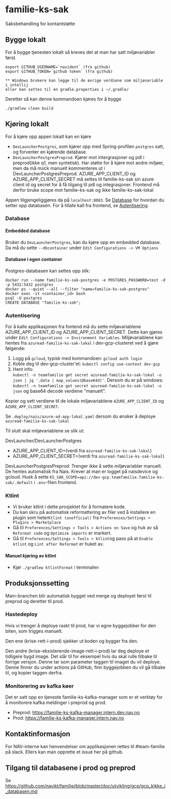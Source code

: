 # familie-ks-sak

Saksbehandling for kontantstøtte

## Bygge lokalt

For å bygge tjenesten lokalt så kreves det at man har satt miljøvariabler først.

```
export GITHUB_USERNAME=`navident` (fra github)
export GITHUB_TOKEN=`github token` (fra github)

** Windows brukere kan legge til de øvrige verdiene som miljøvariable i intellij
eller kan settes til en gradle.properties i ~/.gradle/
```

Deretter så kan denne kommandoen kjøres for å bygge

```
./gradlew clean build 
```

## Kjøring lokalt

For å kjøre opp appen lokalt kan en kjøre

* `DevLauncherPostgres`, som kjører opp med Spring-profilen `postgres` satt, og forventer en kjørende database.
* `DevLauncherPostgresPreprod`. Kjører mot intergrasjoner og pdl i preprod(ikke q1, men syntetisk). Har støtte for å
  kjøre mot andre miljøer, men da må mock manuelt kommenteres ut i DevLauncherPostgresPreprod. AZURE_APP_CLIENT_ID og
  AZURE_APP_CLIENT_SECRET må settes til familie-ks-sak sin azure client id og secret for å få tilgang til pdl og integrasjoner.
  Frontend må derfor bruke scope mot familie-ks-sak og ikke familie-ks-sak-lokal

Appen tilgjengeliggjøres da på `localhost:8083`. Se [Database](#database) for hvordan du setter opp databasen. For å
tillate kall fra frontend, se [Autentisering](#autentisering).

### Database

#### Embedded database

Bruker du `DevLauncherPostgres`, kan du kjøre opp en embedded database. Da må du sette `--dbcontainer`
under `Edit Configurations -> VM Options`

#### Database i egen container

Postgres-databasen kan settes opp slik:

```
docker run --name familie-ks-sak-postgres -e POSTGRES_PASSWORD=test -d -p 5432:5432 postgres
docker ps --quiet --all --filter "name=familie-ks-sak-postgres"
docker exec -it <container_id> bash
psql -U postgres
CREATE DATABASE "familie-ks-sak";
```

### Autentisering

For å kalle applikasjonen fra fontend må du sette miljøvariablene AZURE_APP_CLIENT_ID og AZURE_APP_CLIENT_SECRET. Dette kan gjøres
under `Edit Configurations -> Environment Variables`. Miljøvariablene kan hentes fra `azuread-familie-ks-sak-lokal` i
dev-gcp-clusteret ved å gjøre følgende:

1. Logg på `gcloud`, typisk med kommandoen: `gcloud auth login`
2. Koble deg til dev-gcp-cluster'et: `kubectl config use-context dev-gcp`
3. Hent info:  
   `kubectl -n teamfamilie get secret azuread-familie-ks-sak-lokal -o json | jq '.data | map_values(@base64d)'`. Dersom du er på
   windows: `kubectl -n teamfamilie get secret azuread-familie-ks-sak-lokal -o json` og base64 decode verdiene "manuelt".

Kopier og sett verdiene til de lokale miljøvariablene `AZURE_APP_CLIENT_ID` og `AZURE_APP_CLIENT_SECRET`.

Se `.deploy/nais/azure-ad-app-lokal.yaml` dersom du ønsker å deploye `azuread-familie-ks-sak-lokal`

Til slutt skal miljøvariablene se slik ut:

DevLauncher/DevLauncherPostgres

* AZURE_APP_CLIENT_ID=(verdi fra `azuread-familie-ks-sak-lokal`)
* AZURE_APP_CLIENT_SECRET=(verdi fra `azuread-familie-ks-sak-lokal`)

DevLauncherPostgresPreprod:
Trenger ikke å sette miljøvariabler manuelt. De hentes automatisk fra Nais.
Krever at man er logget på naisdevice og gcloud.
Husk å sette `KS_SAK_SCOPE=api://dev-gcp.teamfamilie.familie-ks-sak/.default` i `.env`-filen frontend.

### Ktlint

* Vi bruker ktlint i dette prosjektet for å formatere kode.
* Du kan skru på automatisk reformattering av filer ved å installere en plugin som heter`Ktlint (unofficial)`
  fra `Preferences/Settings > Plugins > Marketplace`
* Gå til `Preferences/Settings > Tools > Actions on Save` og huk av så `Reformat code` og `Optimize imports` er markert.
* Gå til `Preferences/Settings > Tools > ktlint`og pass på at `Enable ktlint` og `Lint after Reformat` er huket av.

#### Manuel kjøring av ktlint

* Kjør `./gradlew ktlintFormat` i terminalen

## Produksjonssetting

Main-branchen blir automatisk bygget ved merge og deployet først til preprod og deretter til prod.

### Hastedeploy

Hvis vi trenger å deploye raskt til prod, har vi egne byggejobber for den biten, som trigges manuelt.

Den ene (krise-rett-i-prod) sjekker ut koden og bygger fra den.

Den andre (krise-eksisterende-image-rett-i-prod) lar deg deploye et tidligere bygd image. Det slår til for eksempel hvis
du skal rulle tilbake til forrige versjon. Denne tar som parameter taggen til imaget du vil deploye. Denne finner du
under actions på GitHub, finn byggejobben du vil gå tilbake til, og kopier taggen derfra.

### Monitorering av kafka køer

Det er satt opp en tjeneste familie-ks-kafka-manager som er et verktøy for å monitorere
kafka meldinger i preprod og prod.

* Preprod: https://familie-ks-kafka-manager.intern.dev.nav.no
* Prod: https://familie-ks-kafka-manager.intern.nav.no

## Kontaktinformasjon

For NAV-interne kan henvendelser om applikasjonen rettes til #team-familie på slack. Ellers kan man opprette et issue
her på github.

## Tilgang til databasene i prod og preprod

Se https://github.com/navikt/familie/blob/master/doc/utvikling/gcp/gcp_kikke_i_databasen.md